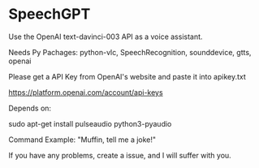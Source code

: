 # SpeechGPT
Use the OpenAI text-davinci-003 API as a voice assistant.

Needs Py Pachages: python-vlc, SpeechRecognition, sounddevice, gtts, openai

Please get a API Key from OpenAI's website and paste it into apikey.txt

https://platform.openai.com/account/api-keys

Depends on:

sudo apt-get install pulseaudio python3-pyaudio



Command Example: "Muffin, tell me a joke!"

If you have any problems, create a issue, and I will suffer with you.
